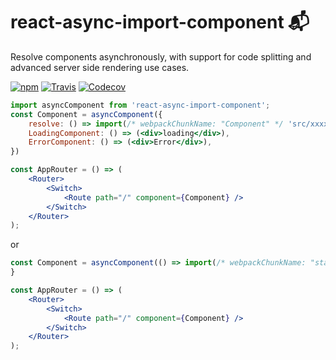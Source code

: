 
# react-async-import-component 📬

Resolve components asynchronously, with support for code splitting and advanced server side rendering use cases.

[![npm](https://img.shields.io/npm/v/react-async-component.svg?style=flat-square)]()
[![Travis](https://img.shields.io/travis/ctrlplusb/react-async-component.svg?style=flat-square)]()
[![Codecov](https://img.shields.io/codecov/c/github/ctrlplusb/react-async-component.svg?style=flat-square)]()

```jsx
import asyncComponent from 'react-async-import-component';
const Component = asyncComponent({
    resolve: () => import(/* webpackChunkName: "Component" */ 'src/xxxx'),
    LoadingComponent: () => (<div>loading</div>),
    ErrorComponent: () => (<div>Error</div>),
})

const AppRouter = () => (
    <Router>
        <Switch>
            <Route path="/" component={Component} />
        </Switch>
    </Router>
);
```

or

```jsx
const Component = asyncComponent(() => import(/* webpackChunkName: "status" */ 'src/xxxx'));
}

const AppRouter = () => (
    <Router>
        <Switch>
            <Route path="/" component={Component} />
        </Switch>
    </Router>
);
```
